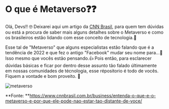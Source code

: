 # O que é Metaverso❓❓

Olá, Devs!! 🤓
Deixarei aqui um artigo da [CNN Brasil](https://www.cnnbrasil.com.br/), para quem tem dúvidas ou está a procura de saber mais alguns detalhes sobre o Metaverso e como os brasileiros estão lidando com esse conceito de tecnologia.👀

Esse tal de "Metaverso" que alguns especialistas estão falando que é a tendência de 2022 e que fez o antigo "Facebook" mudar seu nome para...🤔 Isso mesmo que vocês estão pensando.👍 Pois então, para esclarecer dúvidas básicas e ficar por dentro desse assunto tão falado últimamente em nossas comunidades de técnologia, esse répositorio é todo de vocês. Fiquem a vontade e bom proveito. 🖖


![metaverso](https://www.google.com.br/imgres?imgurl=https%3A%2F%2Fcdn.pixabay.com%2Fphoto%2F2021%2F12%2F20%2F12%2F44%2Fvr-6882917_1280.jpg&imgrefurl=https%3A%2F%2Fpixabay.com%2Fpt%2Fphotos%2Fvr-metaverso-virtual-realidade-6882917%2F&tbnid=EEUcTSqjrzuIkM&vet=12ahUKEwics9rVo7r2AhVXBLkGHUBcBjsQMygFegQIARAt..i&docid=gye6Egem527Y_M&w=1280&h=722&q=metaverso&hl=pt-PT&ved=2ahUKEwics9rVo7r2AhVXBLkGHUBcBjsQMygFegQIARAt)








**Fonte: **<https://www.cnnbrasil.com.br/business/entenda-o-que-e-o-metaverso-e-por-que-ele-pode-nao-estar-tao-distante-de-voce/>


